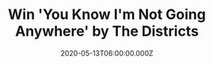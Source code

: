 ---
campaign-uuid: "c-e9a63834-e487-4411-82ff-2b2ab5e403e9"
type: "Competition"
category: "Music"
date: "2020-05-13T06:00:00.000Z"
end-date: "2020-07-13T23:59:00.000Z"
disable-form: false
is_promoted: true
has_entry_page: true
title: "Win 'You Know I'm Not Going Anywhere' by The Districts"
competition-description: "<p>'You Know I'm Not Going Anywhere' is the 4th studio album\
  \ from The Districts. An unachievable promise, a dream for love to last forever\
  \ and a yearning to postpone death. We have managed to get our hands on one copy\
  \ of their album to give away to one lucky NME AAA member.</p>\n<p>Are you their\
  \ biggest fan? Click below for a chance to win.</p>\n"
hero-header: "Win 'You Know I'm Not Going Anywhere' by The Districts"
terms-confirmation: "N/A"
banner-img: "https://assets.expresslyapp.com/asset-29059a64-1ef0-4573-b6a6-031d50ff7d3b.jpg"
logo-left-href: "aaa.nme.com"
logo-left-image: "https://assets.expresslyapp.com/asset-58fc682d-8093-44d3-8fd4-d3462d94980c.jpg"
logo-left-title: "NME AAA"
bg-image-hero: "https://assets.expresslyapp.com/asset-8fef9177-2cc9-4043-820c-785c910f415e.jpg"
bg-image-first: "https://assets.expresslyapp.com/asset-c6908323-a973-4f20-8e0c-9d4f3f60b39b.jpg"
section1-content: "<p>'You Know I'm Not Going Anywhere' is the 4th studio album by\
  \ The Districts. A dream for love to last forever and a yearning to postpone death.\
  \ It is about wanting to escape everyday life while also craving time with one who's\
  \ present. It's a plea to remain the same in the face of constant change, and the\
  \ certainty of going nowhere fast</p>\n<p>Click below and it could be yours.</p>\n"
entry-title: "Win 'You Know I'm Not Going Anywhere' by The Districts"
entry-content: "<p>Enter the draw to win 'You Know I'm Not Going Anywhere' by The\
  \ Districts by completing the form below before 23:59 on the 13th of July 2020.</p>\n"
has-winner: false
prize-description: "'You Know I'm Not Going Anywhere' by The Districts"
special-conditions: "Multiple entries are allowed up to one every day."
country-restrictions:
- "GB"
---